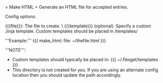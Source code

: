 = Make HTML =
Generate an HTML file for accepted entries.

Config options:

{{{file}}}: The file to create. \\
{{{template}}} (optional): Specify a custom Jinja template. Custom templates should be placed in <flexget config dir>/templates/

'''Example:'''
{{{
make_html:
  file: ~/thefile.html
}}}

'''NOTE''':
- Custom templates should typically be placed in:
{{{
~/.flexget/templates
}}}
- This directory is not created for you. If you are using an alternate config location then you should update the path accordingly.